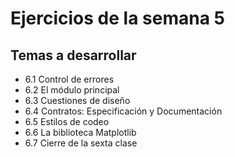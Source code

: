 # Ejercicios de la semana 5

## Temas a desarrollar

- 6.1 Control de errores
- 6.2 El módulo principal
- 6.3 Cuestiones de diseño
- 6.4 Contratos: Especificación y Documentación
- 6.5 Estilos de codeo
- 6.6 La biblioteca Matplotlib
- 6.7 Cierre de la sexta clase

